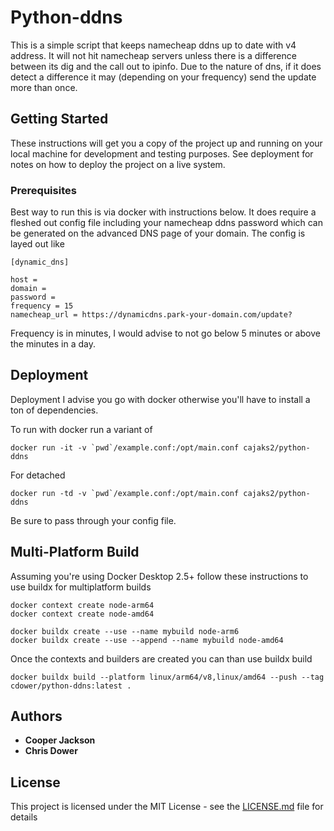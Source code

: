 # Python-ddns
This is a simple script that keeps namecheap ddns up to date with v4 address. It will not hit namecheap servers unless there is a difference between its dig and the call out to ipinfo. Due to the nature of dns, if it does detect a difference it may (depending on your frequency) send the update more than once. 

## Getting Started

These instructions will get you a copy of the project up and running on your local machine for development and testing purposes. See deployment for notes on how to deploy the project on a live system.

### Prerequisites

Best way to run this is via docker with instructions below. It does require a fleshed out config file including your namecheap ddns password which can be generated on the advanced DNS page of your domain. 
The config is layed out like 
```
[dynamic_dns]

host = 
domain = 
password = 
frequency = 15
namecheap_url = https://dynamicdns.park-your-domain.com/update?
```

Frequency is in minutes, I would advise to not go below 5 minutes or above the minutes in a day. 

## Deployment

Deployment I advise you go with docker otherwise you'll have to install a ton of dependencies. 

To run with docker run a variant of 
```
docker run -it -v `pwd`/example.conf:/opt/main.conf cajaks2/python-ddns
```
For detached 
```
docker run -td -v `pwd`/example.conf:/opt/main.conf cajaks2/python-ddns
```
Be sure to pass through your config file. 

## Multi-Platform Build
Assuming you're using Docker Desktop 2.5+ follow these instructions to use buildx for multiplatform builds
```
docker context create node-arm64
docker context create node-amd64

docker buildx create --use --name mybuild node-arm6
docker buildx create --use --append --name mybuild node-amd64
```
Once the contexts and builders are created you can than use buildx build
```
docker buildx build --platform linux/arm64/v8,linux/amd64 --push --tag cdower/python-ddns:latest .
```
## Authors

* **Cooper Jackson** 
* **Chris Dower**
## License

This project is licensed under the MIT License - see the [LICENSE.md](LICENSE.md) file for details

